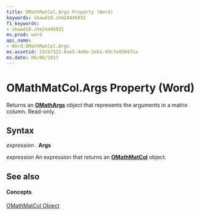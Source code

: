 ```yaml
---
title: OMathMatCol.Args Property (Word)
keywords: vbawd10.chm24445031
f1_keywords:
- vbawd10.chm24445031
ms.prod: word
api_name:
- Word.OMathMatCol.Args
ms.assetid: 23cb7321-8ae5-4e8e-2eb1-93c7e95047ca
ms.date: 06/08/2017
---
```



# OMathMatCol.Args Property (Word)

Returns an  **[OMathArgs](Word.OMathArgs.md)** object that represents the arguments in a matrix column. Read-only.


## Syntax

 _expression_ . **Args**

 _expression_ An expression that returns an **[OMathMatCol](Word.OMathMatCol.md)** object.


## See also


#### Concepts


[OMathMatCol Object](Word.OMathMatCol.md)

